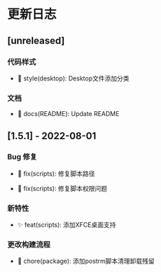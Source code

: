 # 更新日志

## [unreleased]

### 代码样式

- 🌈 style(desktop): Desktop文件添加分类


### 文档

- 📃 docs(README): Update README


## [1.5.1] - 2022-08-01

### Bug 修复

- 🐞 fix(scripts): 修复脚本路径

- 🐞 fix(scripts): 修复脚本权限问题


### 新特性

- ✨ feat(scripts): 添加XFCE桌面支持


### 更改构建流程

- 🐳 chore(package): 添加postrm脚本清理卸载残留


<!-- generated by git-cliff -->
